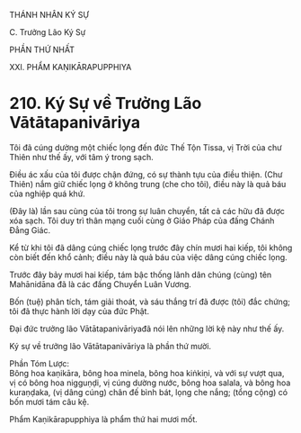 THÁNH NHÂN KÝ SỰ

C. Trưởng Lão Ký Sự

PHẦN THỨ NHẤT

XXI. PHẨM KAṆIKĀRAPUPPHIYA

# 210. Ký Sự về Trưởng Lão Vātātapanivāriya

Tôi đã cúng dường một chiếc lọng đến đức Thế Tộn Tissa, vị Trời của chư Thiên như thế ấy, với tâm ý trong sạch.

Điều ác xấu của tôi được chận đứng, có sự thành tựu của điều thiện. (Chư Thiên) nắm giữ chiếc lọng ở không trung (che cho tôi), điều này là quả báu của nghiệp quá khứ.

(Đây là) lần sau cùng của tôi trong sự luân chuyển, tất cả các hữu đã được xóa sạch. Tôi duy trì thân mạng cuối cùng ở Giáo Pháp của đấng Chánh Đẳng Giác.

Kể từ khi tôi đã dâng cúng chiếc lọng trước đây chín mươi hai kiếp, tôi không còn biết đến khổ cảnh; điều này là quả báu của việc dâng cúng chiếc lọng.

Trước đây bảy mươi hai kiếp, tám bậc thống lãnh dân chúng (cùng) tên Mahānidāna đã là các đấng Chuyển Luân Vương.

Bốn (tuệ) phân tích, tám giải thoát, và sáu thắng trí đã được (tôi) đắc chứng; tôi đã thực hành lời dạy của đức Phật.

Đại đức trưởng lão Vātātapanivāriyađã nói lên những lời kệ này như thế ấy.

Ký sự về trưởng lão Vātātapanivāriya là phần thứ mười.

Phần Tóm Lược:  
Bông hoa kaṇikāra, bông hoa minela, bông hoa kiṅkiṇi, và với sự vượt qua, vị có bông hoa nigguṇḍi, vị cúng dường nước, bông hoa salala, và bông hoa kuraṇḍaka, (vị dâng cúng) chân đế bình bát, lọng che nắng; (tổng cộng) có bốn mươi tám câu kệ.

Phẩm Kaṇikārapupphiya là phẩm thứ hai mươi mốt.
